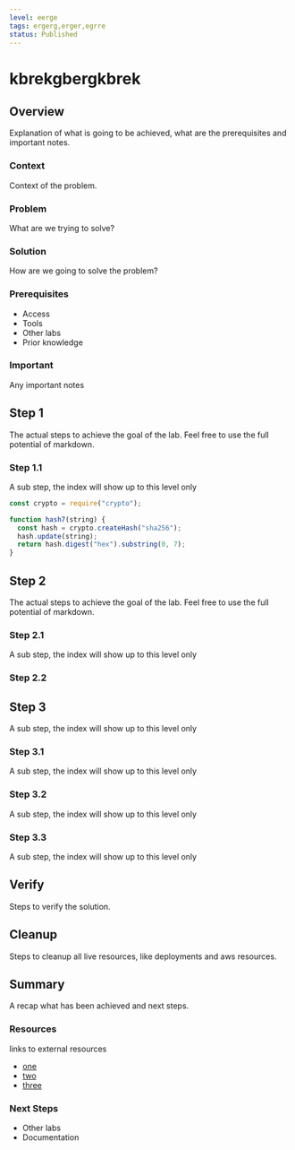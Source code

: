 ```yaml
---
level: eerge
tags: ergerg,erger,egrre
status: Published
---
```


# kbrekgbergkbrek

## Overview

Explanation of what is going to be achieved, what are the prerequisites and important notes.

### Context

Context of the problem.

### Problem

What are we trying to solve?

### Solution

How are we going to solve the problem?

### Prerequisites

- Access
- Tools
- Other labs
- Prior knowledge

### Important

Any important notes

## Step 1

The actual steps to achieve the goal of the lab. Feel free to use the full potential of markdown.

### Step 1.1

A sub step, the index will show up to this level only

```js
const crypto = require("crypto");

function hash7(string) {
  const hash = crypto.createHash("sha256");
  hash.update(string);
  return hash.digest("hex").substring(0, 7);
}
```

## Step 2

The actual steps to achieve the goal of the lab. Feel free to use the full potential of markdown.

### Step 2.1

A sub step, the index will show up to this level only

### Step 2.2

## Step 3

A sub step, the index will show up to this level only

### Step 3.1

A sub step, the index will show up to this level only

### Step 3.2

A sub step, the index will show up to this level only

### Step 3.3

A sub step, the index will show up to this level only

## Verify

Steps to verify the solution.

## Cleanup

Steps to cleanup all live resources, like deployments and aws resources.

## Summary

A recap what has been achieved and next steps.

### Resources

links to external resources

- [one](one)
- [two](two)
- [three](three)

### Next Steps

- Other labs
- Documentation
